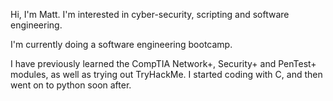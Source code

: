 Hi, I'm Matt.
I'm interested in cyber-security, scripting and software engineering.

I'm currently doing a software engineering bootcamp.

I have previously learned the CompTIA Network+, Security+ and PenTest+ modules, as well as trying out TryHackMe.
I started coding with C, and then went on to python soon after.
